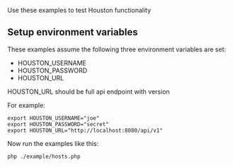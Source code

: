 Use these examples to test Houston functionality

## Setup environment variables

These examples assume the following three environment variables are set:

* HOUSTON_USERNAME
* HOUSTON_PASSWORD
* HOUSTON_URL

HOUSTON_URL should be full api endpoint with version

For example:
```
export HOUSTON_USERNAME="joe"
export HOUSTON_PASSWORD="secret"
export HOUSTON_URL="http://localhost:8080/api/v1"
```

Now run the examples like this:
```
php ./example/hosts.php
```
